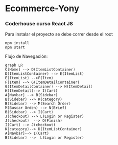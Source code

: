 # Ecommerce-Yony


### Coderhouse curso React JS


Para instalar el proyecto se debe correr desde el root

    npm install
    npm start


Flujo de Navegación:

```mermaid
graph LR
C[Home] --> D(ItemListContainer) 
D(ItemListContainer) --> E(ItemList)
E(ItemList) -->F(Item)
F(Item) --> G(ItemDetailContainer) 
G(ItemDetailContainer) --> H(ItemDetail)
H(ItemDetail)--> I(Cart) 
A[Navbar] --> B(Sidebar) 
B(Sidebar) --> K(category)
B(Sidebar) --> M(Search Order)
M(Buscar Orden) --> N(Brief) 
B(Sidebar) --> I(Cart) 
J(checkout) --> L(Login or Register)
J(checkout)  --> O(Finish)
I(Cart) --> J(checkout)
K(category)--> D(ItemListContainer)
A[Navbar]--> I(Cart)
B(Sidebar) -->  L(Login or Register)
```